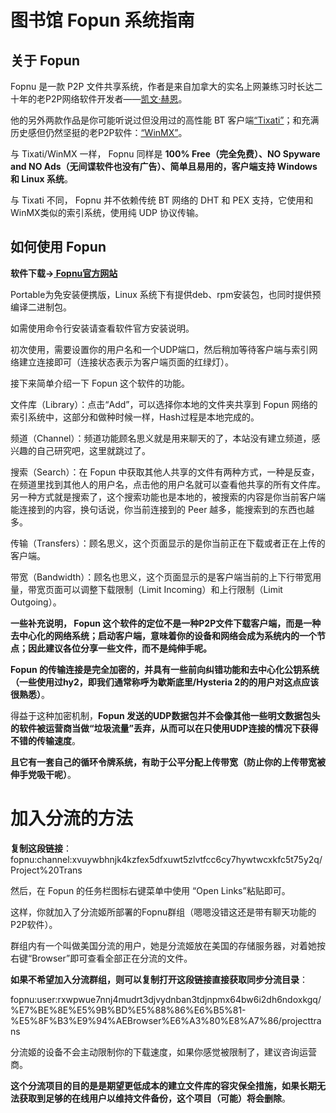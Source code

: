 # 图书馆 Fopun 系统指南

## 关于 Fopun

Fopnu 是一款 P2P 文件共享系统，作者是来自加拿大的实名上网兼练习时长达二十年的老P2P网络软件开发者——[凯文·赫恩](https://www.patreon.com/kevinhearn)。

他的另外两款作品是你可能听说过但没用过的高性能 BT 客户端[“Tixati”](https://en.wikipedia.org/wiki/Tixati)；和充满历史感但仍然坚挺的老P2P软件：[“WinMX”](https://en.wikipedia.org/wiki/WinMX)。

与 Tixati/WinMX 一样， Fopnu 同样是 **100% Free（完全免费）、NO Spyware and NO Ads（无间谍软件也没有广告）、简单且易用的，客户端支持 Windows 和 Linux 系统**。

与 Tixati 不同， Fopnu 并不依赖传统 BT 网络的 DHT 和 PEX 支持，它使用和WinMX类似的索引系统，使用纯 UDP 协议传输。

## 如何使用 Fopun

**软件下载→[ Fopnu官方网站](https://www.fopnu.com/download/ )**

Portable为免安装便携版，Linux 系统下有提供deb、rpm安装包，也同时提供预编译二进制包。

如需使用命令行安装请查看软件官方安装说明。

初次使用，需要设置你的用户名和一个UDP端口，然后稍加等待客户端与索引网络建立连接即可（连接状态表示为客户端页面的红绿灯）。

接下来简单介绍一下 Fopun 这个软件的功能。

文件库（Library）：点击“Add”，可以选择你本地的文件夹共享到 Fopun 网络的索引系统中，这部分和做种时候一样，Hash过程是本地完成的。

频道（Channel）：频道功能顾名思义就是用来聊天的了，本站没有建立频道，感兴趣的自己研究吧，这里就跳过了。

搜索（Search）：在 Fopun 中获取其他人共享的文件有两种方式，一种是反查，在频道里找到其他人的用户名，点击他的用户名就可以查看他共享的所有文件库。另一种方式就是搜索了，这个搜索功能也是本地的，被搜索的内容是你当前客户端能连接到的内容，换句话说，你当前连接到的 Peer 越多，能搜索到的东西也越多。

传输（Transfers）：顾名思义，这个页面显示的是你当前正在下载或者正在上传的客户端。

带宽（Bandwidth）：顾名也思义，这个页面显示的是客户端当前的上下行带宽用量，带宽页面可以调整下载限制（Limit Incoming）和上行限制（Limit Outgoing）。

**一些补充说明， Fopun 这个软件的定位不是一种P2P文件下载客户端，而是一种去中心化的网络系统；启动客户端，意味着你的设备和网络会成为系统内的一个节点；因此建议各位分享一些文件，而不是纯伸手呢。**

**Fopun 的传输连接是完全加密的，并具有一些前向纠错功能和去中心化公钥系统（一些使用过hy2，即我们通常称呼为歇斯底里/Hysteria 2的的用户对这点应该很熟悉）**。

得益于这种加密机制，**Fopun 发送的UDP数据包并不会像其他一些明文数据包头的软件被运营商当做“垃圾流量”丢弃，从而可以在只使用UDP连接的情况下获得不错的传输速度**。

**且它有一套自己的循环令牌系统，有助于公平分配上传带宽（防止你的上传带宽被伸手党吸干呢）**。

# 加入分流的方法

**复制这段链接**：fopnu:channel:xvuywbhnjk4kzfex5dfxuwt5zlvtfcc6cy7hywtwcxkfc5t75y2q/Project%20Trans

然后，在 Fopun 的任务栏图标右键菜单中使用 “Open Links”粘贴即可。

这样，你就加入了分流姬所部署的Fopnu群组（嗯嗯没错这还是带有聊天功能的P2P软件）。

群组内有一个叫做美国分流的用户，她是分流姬放在美国的存储服务器，对着她按右键“Browser”即可查看全部正在分流的文件。

**如果不希望加入分流群组，则可以复制打开这段链接直接获取同步分流目录**：

fopnu:user:rxwpwue7nnj4mudrt3djvydnban3tdjnpmx64bw6i2dh6ndoxkgq/%E7%BE%8E%E5%9B%BD%E5%88%86%E6%B5%81-%E5%8F%B3%E9%94%AEBrowser%E6%A3%80%E8%A7%86/projecttrans

分流姬的设备不会主动限制你的下载速度，如果你感觉被限制了，建议咨询运营商。

**这个分流项目的目的是是期望更低成本的建立文件库的容灾保全措施，如果长期无法获取到足够的在线用户以维持文件备份，这个项目（可能）将会删除**。
